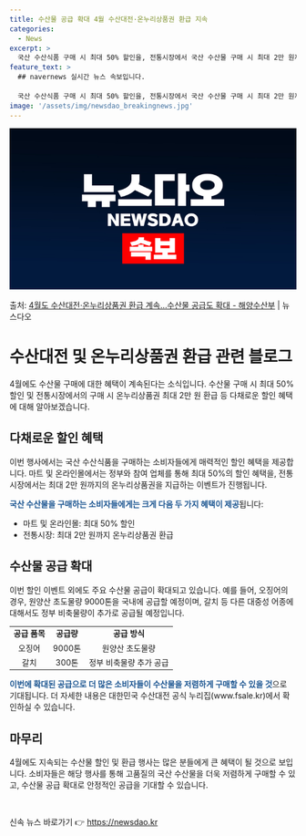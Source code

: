 ```yaml
---
title: 수산물 공급 확대 4월 수산대전·온누리상품권 환급 지속
categories:
  - News
excerpt: >
  국산 수산식품 구매 시 최대 50% 할인을, 전통시장에서 국산 수산물 구매 시 최대 2만 원까지 온누리상품권…
feature_text: >
  ## navernews 실시간 뉴스 속보입니다.

  국산 수산식품 구매 시 최대 50% 할인을, 전통시장에서 국산 수산물 구매 시 최대 2만 원까지 온누리상품권…
image: '/assets/img/newsdao_breakingnews.jpg'
---
```


![뉴스다오 속보](/assets/img/newsdao_breakingnews.jpg)

<p>출처: <a href="https://newsdao.kr/3492" rel="dofollow">4월도 수산대전·온누리상품권 환급 계속…수산물 공급도 확대 - 해양수산부</a> | 뉴스다오</p>

<h1>수산대전 및 온누리상품권 환급 관련 블로그</h1>

<p data-ke-size="size16">4월에도 수산물 구매에 대한 혜택이 계속된다는 소식입니다. 수산물 구매 시 최대 50% 할인 및 전통시장에서의 구매 시 온누리상품권 최대 2만 원 환급 등 다채로운 할인 혜택에 대해 알아보겠습니다.</p>

<h2 data-ke-size="size26">다채로운 할인 혜택</h2>

<p data-ke-size="size16">이번 행사에서는 국산 수산식품을 구매하는 소비자들에게 매력적인 할인 혜택을 제공합니다. 마트 및 온라인몰에서는 정부와 참여 업체를 통해 최대 50%의 할인 혜택을, 전통시장에서는 최대 2만 원까지의 온누리상품권을 지급하는 이벤트가 진행됩니다.</p>

<p data-ke-size="size16"><b><span style="color: #1a5490;">국산 수산물을 구매하는 소비자들에게는 크게 다음 두 가지 혜택이 제공</span></b>됩니다:</p>

<ul>
  <li>마트 및 온라인몰: 최대 50% 할인</li>
  <li>전통시장: 최대 2만 원까지 온누리상품권 환급</li>
</ul>

<h2 data-ke-size="size26">수산물 공급 확대</h2>

<p data-ke-size="size16">이번 할인 이벤트 외에도 주요 수산물 공급이 확대되고 있습니다. 예를 들어, 오징어의 경우, 원양산 초도물량 9000톤을 국내에 공급할 예정이며, 갈치 등 다른 대중성 어종에 대해서도 정부 비축물량이 추가로 공급될 예정입니다.</p>

<table>
  <tr>
    <td style="text-align: center; height: 17px;"><b>공급 품목</b></td>
    <td style="text-align: center; height: 17px;"><b>공급량</b></td>
    <td style="text-align: center; height: 17px;"><b>공급 방식</b></td>
  </tr>
  <tr>
    <td style="text-align: center; height: 17px;">오징어</td>
    <td style="text-align: center; height: 17px;">9000톤</td>
    <td style="text-align: center; height: 17px;">원양산 초도물량</td>
  </tr>
  <tr>
    <td style="text-align: center; height: 17px;">갈치</td>
    <td style="text-align: center; height: 17px;">300톤</td>
    <td style="text-align: center; height: 17px;">정부 비축물량 추가 공급</td>
  </tr>
</table>

<p data-ke-size="size16"><b><span style="color: #1a5490;">이번에 확대된 공급으로 더 많은 소비자들이 수산물을 저렴하게 구매할 수 있을 것</span></b>으로 기대됩니다. 더 자세한 내용은 대한민국 수산대전 공식 누리집(www.fsale.kr)에서 확인하실 수 있습니다.</p>

<h2 data-ke-size="size26">마무리</h2>

<p data-ke-size="size16">4월에도 지속되는 수산물 할인 및 환급 행사는 많은 분들에게 큰 혜택이 될 것으로 보입니다. 소비자들은 해당 행사를 통해 고품질의 국산 수산물을 더욱 저렴하게 구매할 수 있고, 수산물 공급 확대로 안정적인 공급을 기대할 수 있습니다.</p>

<p data-ke-size="size16">&nbsp;</p> 

신속 뉴스 바로가기 👉 <a href="https://newsdao.kr" rel="dofollow">https://newsdao.kr</a>


